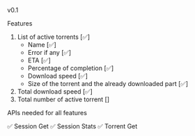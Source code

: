 v0.1

Features

1.	List of active torrents [✅]
	-	Name [✅]
	-	Error if any [✅]
	-	ETA [✅]
	-	Percentage of completion [✅]
	-	Download speed [✅]
	-	Size of the torrent and the already downloaded part [✅]
2.	Total download speed [✅]
3.	Total number of active torrent []

APIs needed for all features

✅	Session Get
✅	Session Stats 
✅	Torrent Get
